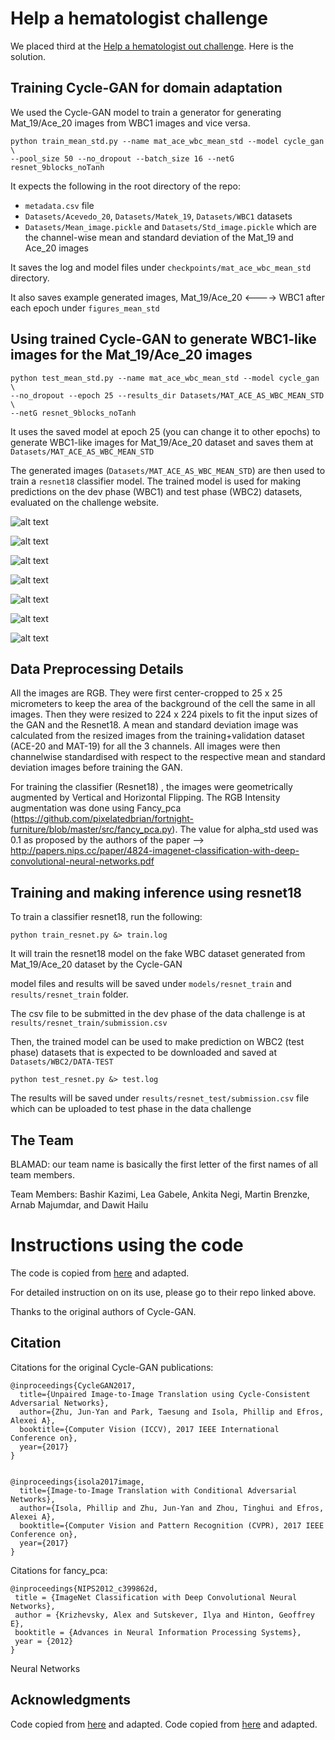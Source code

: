 # Help a hematologist challenge

We placed third at the [Help a hematologist out challenge](https://helmholtz-data-challenges.de/web/challenges/challenge-page/93/overview). Here is the solution.

## Training Cycle-GAN for domain adaptation

We used the Cycle-GAN model to train a generator for generating Mat_19/Ace_20 images from WBC1 images and vice versa.

```
python train_mean_std.py --name mat_ace_wbc_mean_std --model cycle_gan \
--pool_size 50 --no_dropout --batch_size 16 --netG resnet_9blocks_noTanh
```

It expects the following in the root directory of the repo:

- `metadata.csv` file
- `Datasets/Acevedo_20`, `Datasets/Matek_19`, `Datasets/WBC1` datasets
- `Datasets/Mean_image.pickle` and `Datasets/Std_image.pickle` which are the channel-wise mean and standard deviation of the Mat_19 and Ace_20 images

It saves the log and model files under `checkpoints/mat_ace_wbc_mean_std` directory.

It also saves example generated images, Mat_19/Ace_20 <----> WBC1 after each epoch under `figures_mean_std` 

## Using trained Cycle-GAN to generate WBC1-like images for the Mat_19/Ace_20 images

```
python test_mean_std.py --name mat_ace_wbc_mean_std --model cycle_gan \
--no_dropout --epoch 25 --results_dir Datasets/MAT_ACE_AS_WBC_MEAN_STD \
--netG resnet_9blocks_noTanh
```

It uses the saved model at epoch 25 (you can change it to other epochs) to generate WBC1-like images
for Mat_19/Ace_20 dataset and saves them at `Datasets/MAT_ACE_AS_WBC_MEAN_STD`

The generated images (`Datasets/MAT_ACE_AS_WBC_MEAN_STD`) are then used to train a `resnet18` 
classifier model. The trained model is used for making predictions on the dev phase (WBC1) and 
test phase (WBC2) datasets, evaluated on the challenge website.

![alt text](https://github.com/Bashirkazimi/Help-a-hematologist-out-Challenge/blob/main/examples/0.png)

![alt text](https://github.com/Bashirkazimi/Help-a-hematologist-out-Challenge/blob/main/examples/10.png)

![alt text](https://github.com/Bashirkazimi/Help-a-hematologist-out-Challenge/blob/main/examples/11.png)

![alt text](https://github.com/Bashirkazimi/Help-a-hematologist-out-Challenge/blob/main/examples/12.png)

![alt text](https://github.com/Bashirkazimi/Help-a-hematologist-out-Challenge/blob/main/examples/13.png)

![alt text](https://github.com/Bashirkazimi/Help-a-hematologist-out-Challenge/blob/main/examples/1.png)

![alt text](https://github.com/Bashirkazimi/Help-a-hematologist-out-Challenge/blob/main/examples/2.png)


## Data Preprocessing Details

All the images are RGB. They were first center-cropped to  25 x 25 micrometers to keep the area of the background of the cell the same in all images. Then they were resized to 224 x 224 pixels to fit the input sizes of the GAN and the Resnet18.
A mean and standard deviation image was calculated from the resized images from the training+validation dataset (ACE-20 and MAT-19) for all the 3 channels.
All images were then channelwise standardised with respect to the respective mean and standard deviation images before training the GAN.

For training the classifier (Resnet18) , the images were geometrically augmented by Vertical and Horizontal Flipping. The RGB Intensity augmentation was done using Fancy_pca (https://github.com/pixelatedbrian/fortnight-furniture/blob/master/src/fancy_pca.py). The value for alpha_std used was 0.1 as proposed by the authors of the paper --> http://papers.nips.cc/paper/4824-imagenet-classification-with-deep-convolutional-neural-networks.pdf



 
## Training and making inference using resnet18

To train a classifier resnet18, run the following:

```
python train_resnet.py &> train.log
```

It will train the resnet18 model on the fake WBC dataset generated from Mat_19/Ace_20 dataset by the Cycle-GAN

model files and results will be saved under `models/resnet_train` and `results/resnet_train` folder.

The csv file to be submitted in the dev phase of the data challenge is at `results/resnet_train/submission.csv`

Then, the trained model can be used to make prediction on WBC2 (test phase) datasets that is
expected to be downloaded and saved at `Datasets/WBC2/DATA-TEST`

```
python test_resnet.py &> test.log
```

The results will be saved under `results/resnet_test/submission.csv` file which can be uploaded to test phase in the
data challenge

## The Team

BLAMAD: our team name is basically the first letter of the first names of all team members.

Team Members: Bashir Kazimi, Lea Gabele, Ankita Negi, Martin Brenzke, Arnab Majumdar, and Dawit Hailu

# Instructions using the code

The code is copied from [here](https://github.com/junyanz/pytorch-CycleGAN-and-pix2pix) and adapted.

For detailed instruction on on its use, please go to their repo linked above.

Thanks to the original authors of Cycle-GAN.



## Citation
Citations for the original Cycle-GAN publications:
```
@inproceedings{CycleGAN2017,
  title={Unpaired Image-to-Image Translation using Cycle-Consistent Adversarial Networks},
  author={Zhu, Jun-Yan and Park, Taesung and Isola, Phillip and Efros, Alexei A},
  booktitle={Computer Vision (ICCV), 2017 IEEE International Conference on},
  year={2017}
}


@inproceedings{isola2017image,
  title={Image-to-Image Translation with Conditional Adversarial Networks},
  author={Isola, Phillip and Zhu, Jun-Yan and Zhou, Tinghui and Efros, Alexei A},
  booktitle={Computer Vision and Pattern Recognition (CVPR), 2017 IEEE Conference on},
  year={2017}
}
```
Citations for fancy_pca:
```
@inproceedings{NIPS2012_c399862d,
 title = {ImageNet Classification with Deep Convolutional Neural Networks},
 author = {Krizhevsky, Alex and Sutskever, Ilya and Hinton, Geoffrey E},
 booktitle = {Advances in Neural Information Processing Systems},
 year = {2012}
}
```

Neural Networks
## Acknowledgments
Code copied from [here](https://github.com/junyanz/pytorch-CycleGAN-and-pix2pix) and adapted.
Code copied from [here](https://github.com/pixelatedbrian/fortnight-furniture/blob/master/src/fancy_pca.py) and adapted.
